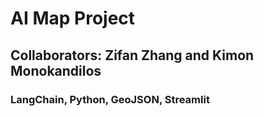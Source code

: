 # AI Map Project 
## Collaborators: Zifan Zhang and Kimon Monokandilos
### LangChain, Python, GeoJSON, Streamlit
